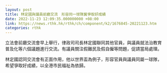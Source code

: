 ```yaml
---
layout: post
title: 林定國與議員前廳交流　形容同一球隊冀爭取好成績
date: 2022-11-23 12:09:35.000000000 +08:00
link: https://news.rthk.hk/rthk/ch/component/k2/1676845-20221123.htm
categories: rthk
---
```


立法會前廳交流會早上舉行，律政司司長林定國聯同其他官員，與議員就法治教育普及化等六個議題進行交流。有議員關注假難民及假自僱等問題，促請當局處理。

林定國認同交流會有正面作用，他以世界盃為例子，形容官員與議員同屬一球隊，希望爭取好成績，以全港市民福祉為依歸。
